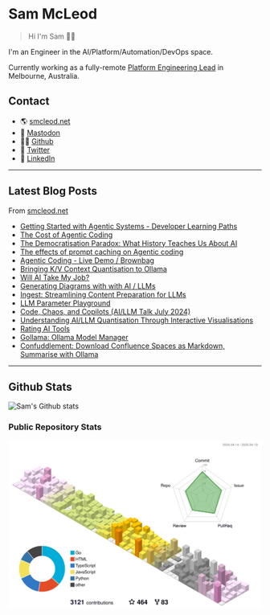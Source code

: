 # Sam McLeod

> Hi I'm Sam 👋🏻

I'm an Engineer in the AI/Platform/Automation/DevOps space.

Currently working as a fully-remote [Platform Engineering Lead](https://smcleod.net/cv/) in Melbourne, Australia.

## Contact

- 🌎 [smcleod.net](https://smcleod.net)
- 🐘 [Mastodon](https://aus.social/@s_mcleod)
- 🧑‍💻 [Github](https://www.github.com/sammcj)
- 🦃 [Twitter](https://www.twitter.com/sammcj)
- 👔 [LinkedIn](https://www.linkedin.com/in/sammcj)

---

## Latest Blog Posts

From [smcleod.net](https://smcleod.net)

<!-- BLOG-POST-LIST:START -->
- [Getting Started with Agentic Systems - Developer Learning Paths](https://smcleod.net/2025/04/getting-started-with-agentic-systems-developer-learning-paths/)
- [The Cost of Agentic Coding](https://smcleod.net/2025/04/the-cost-of-agentic-coding/)
- [The Democratisation Paradox: What History Teaches Us About AI](https://smcleod.net/2025/03/the-democratisation-paradox-what-history-teaches-us-about-ai/)
- [The effects of prompt caching on Agentic coding](https://smcleod.net/2025/03/the-effects-of-prompt-caching-on-agentic-coding/)
- [Agentic Coding - Live Demo / Brownbag](https://smcleod.net/2025/02/agentic-coding-live-demo-/-brownbag/)
- [Bringing K/V Context Quantisation to Ollama](https://smcleod.net/2024/12/bringing-k/v-context-quantisation-to-ollama/)
- [Will AI Take My Job?](https://smcleod.net/2024/11/will-ai-take-my-job/)
- [Generating Diagrams with with AI / LLMs](https://smcleod.net/2024/10/generating-diagrams-with-with-ai-/-llms/)
- [Ingest: Streamlining Content Preparation for LLMs](https://smcleod.net/2024/07/ingest-streamlining-content-preparation-for-llms/)
- [LLM Parameter Playground](https://smcleod.net/2024/07/llm-parameter-playground/)
- [Code, Chaos, and Copilots &lpar;AI/LLM Talk July 2024&rpar;](https://smcleod.net/2024/07/code-chaos-and-copilots-ai/llm-talk-july-2024/)
- [Understanding AI/LLM Quantisation Through Interactive Visualisations](https://smcleod.net/2024/07/understanding-ai/llm-quantisation-through-interactive-visualisations/)
- [Rating AI Tools](https://smcleod.net/2024/07/rating-ai-tools/)
- [Gollama: Ollama Model Manager](https://smcleod.net/2024/06/gollama-ollama-model-manager/)
- [Confuddlement: Download Confluence Spaces as Markdown, Summarise with Ollama](https://smcleod.net/2024/05/confuddlement-download-confluence-spaces-as-markdown-summarise-with-ollama/)
<!-- BLOG-POST-LIST:END -->

---

## Github Stats

![Sam's Github stats](https://github-readme-stats.vercel.app/api?username=sammcj&count_private=true)

### Public Repository Stats

![3D Stats](https://raw.githubusercontent.com/sammcj/sammcj/main/profile-3d-contrib/profile-season-animate.svg)

<!-- ![Stats (Public Repos)](/metrics.base.svg)  -->

<!-- markdownlint-disable-next-line -->
<a rel="me" href="https://aus.social/@s_mcleod"></a>
